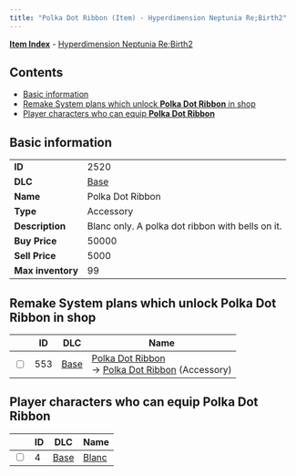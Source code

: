 ```yaml
---
title: "Polka Dot Ribbon (Item) - Hyperdimension Neptunia Re;Birth2"
---
```


[**Item Index**](/neptunia/rb2/item/index.html) - [Hyperdimension Neptunia Re;Birth2](/neptunia/rb2)

## Contents

- [Basic information](#basic-information)
- [Remake System plans which unlock **Polka Dot Ribbon** in shop](#remake-system-plans-which-unlock-polka-dot-ribbon-in-shop)
- [Player characters who can equip **Polka Dot Ribbon**](#player-characters-who-can-equip-polka-dot-ribbon)

## Basic information

|   |   |
| -- | -- |
| **ID** | 2520 |
| **DLC** | [Base](/neptunia/rb2/dlc/0-base.html) |
| **Name** | Polka Dot Ribbon |
| **Type** | Accessory |
| **Description** | Blanc only. A polka dot ribbon with bells on it. |
| **Buy Price** | 50000 |
| **Sell Price** | 5000 |
| **Max inventory** | 99 |

## Remake System plans which unlock **Polka Dot Ribbon** in shop

|    | ID | DLC | Name |
| -- | -- | --- | ---- |
| <input type="checkbox" id="rb2-remake-0-553" class="trackbox" /> | 553 | [Base](/neptunia/rb2/dlc/0-base.html) | [Polka Dot Ribbon](/neptunia/rb2/remake/0-553-polka-dot-ribbon.html)<br />→ [Polka Dot Ribbon](/neptunia/rb2/item/0-2520-polka-dot-ribbon.html) (Accessory) |

## Player characters who can equip **Polka Dot Ribbon**

|    | ID | DLC | Name |
| -- | -- | --- | ---- |
| <input type="checkbox" id="rb2-player-0-4" class="trackbox" /> | 4 | [Base](/neptunia/rb2/dlc/0-base.html) | [Blanc](/neptunia/rb2/player/0-4-blanc.html) |